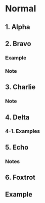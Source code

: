 # Normal

## 1. Alpha

## 2. Bravo

### Example

### Note

## 3. Charlie

### Note

## 4. Delta

### 4-1. Examples

## 5. Echo

### Notes

## 6. Foxtrot

## Example
